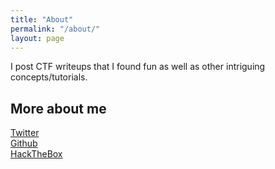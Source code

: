 ```yaml
---
title: "About"
permalink: "/about/"
layout: page
---
```

 I post CTF writeups that I found fun as well as other intriguing concepts/tutorials.

## More about me
<a href="https://twitter.com/helich0pper">Twitter</a> <br>
<a href="https://github.com/Helich0pper/">Github</a> <br>
<a href="https://www.hackthebox.eu/profile/163104">HackTheBox</a> <br>
